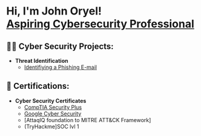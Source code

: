 <h1>Hi, I'm John Oryel! <br/><a href="https://github.com/yelsanity/yelsanity.git"></a> <a href="www.linkedin.com/in/john-oryel-rubi-45ba87233">Aspiring Cybersecurity Professional</a>

<h2>👨‍💻 Cyber Security Projects:</h2>

- <b>Threat Identification</b>
  - [Identifiying a Phishing E-mail](https://github.com/yelsanity/Phishing-E-mail/blob/main/README.md)
 
<h2> 📜 Certifications:</h2>

- <b> Cyber Security Certificates </b>
  - [CompTIA Security Plus](https://www.credly.com/badges/bb6109e3-b2ac-44a3-89c8-cb561f28a99c)
  - [Google Cyber Security](https://www.credly.com/badges/c02cf71a-3a6e-4f6f-8eb6-dfa4ab9c896c/linked_in?t=s1um5r)
  - [AttaqIQ foundation to MITRE ATT&CK Framework]
  - (TryHackme]SOC lvl 1 


<!--
**joshmadakor1/joshmadakor1** is a ✨ _special_ ✨ repository because its `README.md` (this file) appears on your GitHub profile.

Here are some ideas to get you started:

- 🔭 I’m currently working on ...
- 🌱 I’m currently learning ...
- 👯 I’m looking to collaborate on ...
- 🤔 I’m looking for help with ...
- 💬 Ask me about ...
- 📫 How to reach me: ...
- 😄 Pronouns: ...
- ⚡ Fun fact: ...
-->
